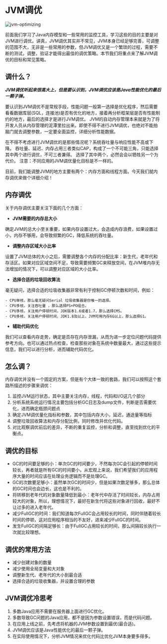 # JVM调优

![jvm-optimizing](https://tva1.sinaimg.cn/large/008i3skNgy1gqrl2t9mn6j30dw080wew.jpg)

前面我们学习了Java内存模型和一些常用的监控工具，学习这些的目的主要是对JVM进行调优。讲真，JVM调优其实并不常见，JVM本身已经足够完善，可调整的范围不大，无非是一些常用的参数，但JVM调优又是一个繁琐的过程，需要不断的测试，调整，验证才能得出最佳的调优策略。本节我们将重点来了解JVM调优的目标和常见策略。

## 调什么？

***JVM调优听起来很高大上，但是要认识到，JVM调优应该是Java性能优化的最后一颗子弹。***

要认识到JVM调优不是常规手段，性能问题一般第一选择是优化程序，然后需要看看数据库层(SQL，连接池)是否有优化的地方，接着再分析框架层是否有性能制约的地方，最后的选择才是进行JVM调优。 JVM的自动内存管理本来就是为了将开发人员从内存管理的泥潭里拉出来。即使不得不进行JVM调优，也绝对不能拍脑门就去调整参数，一定要全面监控，详细分析性能数据。 

在不得不考虑进行JVM调优的是那些情况呢？系统吞吐量与响应性能不高或下降。 吞吐量、延迟、内存占用三者类似CAP，构成了一个不可能三角，只能选择其中两个进行调优，不可三者兼得。 选择了其中两个，必然会会以牺牲另一个为代价。 注意：不同应用的JVM调优量化目标是不一样的。

目前，我们能调整JVM的地方主要有两个：内存方面和线程方面。今天我们就内存调优来做个详细介绍！

## 内存调优

关于内存调优主要关注下面的几个方面：

* **JVM需要的内存总大小**

确定JVM的总大小至关重要，如果内存设置过大，会造成内存浪费，如果设置过小，内存不够用，会导致频繁的GC，降低系统的吞吐量。

* **调整内存区域大小比率**

设置了JVM总体的大小之后，需要调整各个内存的分配比率：新生代，老年代和存活区。如果对应区域空间不足，导致需要频繁GC来释放空间，在JVM堆内存无法增加的情况下，可以调整对应区域的大小比率。

* **选择合适的垃圾回收算法**

毫无疑问，选择合适的垃圾收集器非常有利于控制GC停顿次数和时间，例如：
    
    - CPU单核，那么毫无疑问Serial 垃圾收集器是你唯一的选择。
    - CPU多核，关注吞吐量 ，那么选择PS+PO组合。
    - CPU多核，关注用户停顿时间，JDK版本1.6或者1.7，那么选择CMS。
    - CPU多核，关注用户停顿时间，JDK1.8及以上，JVM可用内存6G以上，那么选择G1。

* **辅助代码优化**

我们可以查看内存走势，确定是否存在内存泄漏，从而为进一步定位问题代码提供参考方向。也可以通过热点检查，检查那些对象在系统中数量最大，通过这些提示信息，我们可以进行分析，进而辅助代码优化。

## 怎么调？

内存调优并没有一个固定的方案，但是有个大体一致的套路，我们可以按照这个套路所描述的步骤来调优：

1. 监控JVM运行状态，其中主要关注内存，线程，代码和I/O这几个部分
2. 分析系统系统运行情况主要包括分析GC日志及dump文件，判断是否需要优化，进而确定瓶颈问题点
3. 确定JVM调优量化指标和参数，其中包括内存大小，延迟，通途量等指标
4. 调整垃圾回收算法和内存分配比例，同时修改并优化代码。
5. 对比观察调优前后的差异，不断的重复监控，分析和调整，直至找到优化的平衡点。

## 调优的目标

* GC的时间要足够的小：单次GC的时间要少，不然每次GC会引起的停顿时间较长，再者就是所有GC的时间要小，从宏观上来说，我们希望我们的应用程序大量的时间应该在处理业务逻辑而不是处理GC。
* GC的次数要足够小：虽然单次GC的时间少，但是如果次数足够多，那么总体的GC时间也会边长，这也是不利的。
* 将转移到老年代的对象数量降低到最小：老年代中存活了时间较长，内存占用较大的对象，所以，理想情况下，最好在新生代将这些对象进行回收，最好不让过多的进入老年代。
* 减少FullGC的时间：我们知道每次FullGC会占用较长的时间，同时伴随着较长时间的停顿，这对应用程序相当的不友好，进来减少FullGC的时间。
* 发生FullGC的间隔足够长：由于FullGC占用较长的时间，那么间隔较长执行一次就比较理想。

## 调优的常用方法

* 减少创建对象的数量
* 减少使用全局变量和大对象
* 调整新生代、老年代的大小到最合适
* 选择合适的垃圾收集器，并设置合理的参数

## JVM调优冷思考

1. 多数Java应用不需要在服务器上面进行GC优化。
2. 多数导致GC问题的Java应用，都不是因为参数设置错误，而是代码问题。
3. 在应用上线之前，先考虑将机器的JVM参数设置到最优(最合适)。
4. JVM调优应该是Java性能优化的最后一颗子弹。
5. 在实际使用情况下，分析JVM情况来优化代码比优化JVM本身要多得多。




